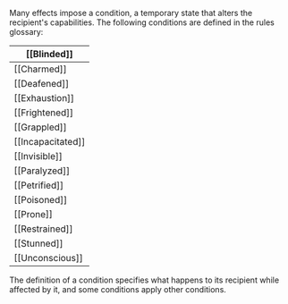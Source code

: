 Many effects impose a condition, a temporary state that alters the recipient's capabilities. The following conditions are defined in the rules glossary:

| [[Blinded]]       |
| ----------------- |
| [[Charmed]]       |
| [[Deafened]]      |
| [[Exhaustion]]    |
| [[Frightened]]    |
| [[Grappled]]      |
| [[Incapacitated]] |
| [[Invisible]]     |
| [[Paralyzed]]     |
| [[Petrified]]     |
| [[Poisoned]]      |
| [[Prone]]         |
| [[Restrained]]    |
| [[Stunned]]       |
| [[Unconscious]]   |

The definition of a condition specifies what happens to its recipient while affected by it, and some conditions apply other conditions.
